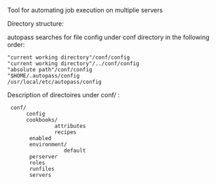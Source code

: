 Tool for automating job execution on multiplie servers


Directory structure:

 autopass searches for file config under conf directory in the following order:

    "current working directory"/conf/config
    "current working directory"/../conf/config
    "absolute path"/conf/config
    "$HOME/.autopass/config
    /usr/local/etc/autopass/config


Description of directoires under conf/ :


     conf/
          config
          cookbooks/
                   attributes
                   recipes
           enabled
           environment/
                      default
           perserver
           roles
           runfiles
           servers
